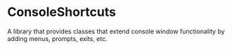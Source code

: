 # ConsoleShortcuts
A library that provides classes that extend console window functionality by adding menus, prompts, exits, etc.
